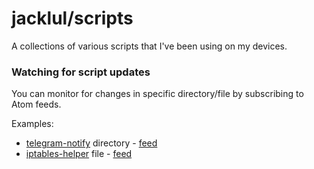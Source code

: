 # jacklul/scripts

A collections of various scripts that I've been using on my devices.

### Watching for script updates

You can monitor for changes in specific directory/file by subscribing to Atom feeds.

Examples:

- [telegram-notify](/telegram-notify) directory - [feed](https://github.com/jacklul/scripts/commits/master/telegram-notify.atom)
- [iptables-helper](/wireguard/iptables-helper/iptables-helper.sh) file - [feed](https://github.com/jacklul/scripts/commits/master/wireguard/iptables-helper/iptables-helper.sh.atom)
